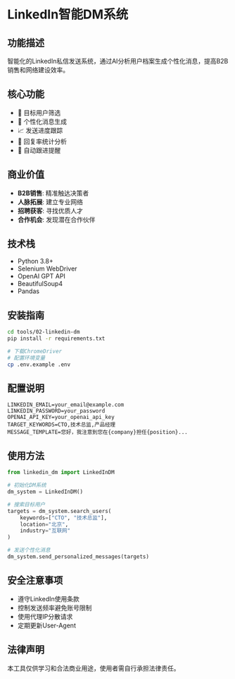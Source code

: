 # LinkedIn智能DM系统

## 功能描述
智能化的LinkedIn私信发送系统，通过AI分析用户档案生成个性化消息，提高B2B销售和网络建设效率。

## 核心功能
- 👥 目标用户筛选
- 🎯 个性化消息生成
- 📈 发送进度跟踪
- 💬 回复率统计分析
- 🔄 自动跟进提醒

## 商业价值
- **B2B销售**: 精准触达决策者
- **人脉拓展**: 建立专业网络
- **招聘获客**: 寻找优质人才
- **合作机会**: 发现潜在合作伙伴

## 技术栈
- Python 3.8+
- Selenium WebDriver
- OpenAI GPT API
- BeautifulSoup4
- Pandas

## 安装指南
```bash
cd tools/02-linkedin-dm
pip install -r requirements.txt

# 下载ChromeDriver
# 配置环境变量
cp .env.example .env
```

## 配置说明
```env
LINKEDIN_EMAIL=your_email@example.com
LINKEDIN_PASSWORD=your_password
OPENAI_API_KEY=your_openai_api_key
TARGET_KEYWORDS=CTO,技术总监,产品经理
MESSAGE_TEMPLATE=您好，我注意到您在{company}担任{position}...
```

## 使用方法
```python
from linkedin_dm import LinkedInDM

# 初始化DM系统
dm_system = LinkedInDM()

# 搜索目标用户
targets = dm_system.search_users(
    keywords=["CTO", "技术总监"],
    location="北京",
    industry="互联网"
)

# 发送个性化消息
dm_system.send_personalized_messages(targets)
```

## 安全注意事项
- 遵守LinkedIn使用条款
- 控制发送频率避免账号限制
- 使用代理IP分散请求
- 定期更新User-Agent

## 法律声明
本工具仅供学习和合法商业用途，使用者需自行承担法律责任。 